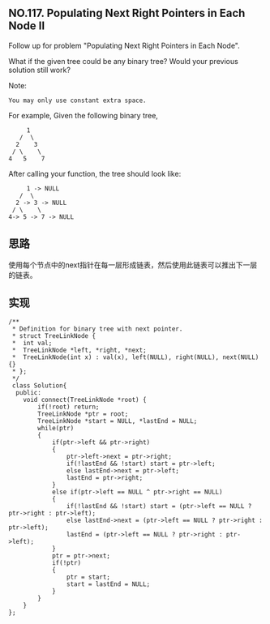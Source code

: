## NO.117. Populating Next Right Pointers in Each Node II
Follow up for problem "Populating Next Right Pointers in Each Node".

What if the given tree could be any binary tree? Would your previous solution still work?

Note:

    You may only use constant extra space.

For example,
Given the following binary tree,

         1
       /  \
      2    3
     / \    \
    4   5    7

After calling your function, the tree should look like:

         1 -> NULL
       /  \
      2 -> 3 -> NULL
     / \    \
    4-> 5 -> 7 -> NULL

## 思路
使用每个节点中的next指针在每一层形成链表，然后使用此链表可以推出下一层的链表。

## 实现
```
/**
 * Definition for binary tree with next pointer.
 * struct TreeLinkNode {
 *  int val;
 *  TreeLinkNode *left, *right, *next;
 *  TreeLinkNode(int x) : val(x), left(NULL), right(NULL), next(NULL) {}
 * };
 */
 class Solution{
  public:
    void connect(TreeLinkNode *root) {
        if(!root) return;
        TreeLinkNode *ptr = root;
        TreeLinkNode *start = NULL, *lastEnd = NULL;
        while(ptr)
        {
            if(ptr->left && ptr->right)
            {
                ptr->left->next = ptr->right;
                if(!lastEnd && !start) start = ptr->left;
                else lastEnd->next = ptr->left;
                lastEnd = ptr->right;
            }
            else if(ptr->left == NULL ^ ptr->right == NULL)
            {
                if(!lastEnd && !start) start = (ptr->left == NULL ? ptr->right : ptr->left);
                else lastEnd->next = (ptr->left == NULL ? ptr->right : ptr->left);
                lastEnd = (ptr->left == NULL ? ptr->right : ptr->left);
            }
            ptr = ptr->next;
            if(!ptr)
            {
                ptr = start;
                start = lastEnd = NULL;
            }
        }
    }
};
```